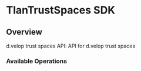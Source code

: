 # TlanTrustSpaces SDK


## Overview

d.velop trust spaces API: API for d.velop trust spaces

### Available Operations


